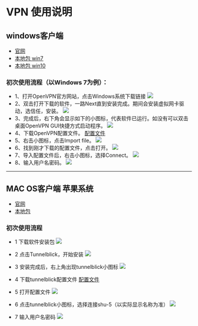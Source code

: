 
# VPN 使用说明

## windows客户端
* [官网](https://openvpn.net/index.php/open-source/downloads.html)
* [本地包 win7](https://wangyp.cf/assets/img/vpn/openvpn-install-2.4.8-I602-Win7.exe)
* [本地包 win10](https://wangyp.cf/assets/img/vpn/openvpn-install-2.4.8-I602-Win10.exe)

### 初次使用流程（以Windows 7为例）：
  - 1、打开OpenVPN官方网站，点击Windows系统下载链接 
  ![](https://wangyp.cf/assets/img/vpn/20191129175138.png)
  - 2、双击打开下载的软件，一路Next直到安装完成。期间会安装虚拟网卡驱动，选信任，安装。
  ![](https://wangyp.cf/assets/img/vpn/F646949762CA4735CE8D78D9B7A_0DD3DFD6_DBD0.jpg)
  - 3、完成后，右下角会显示如下的小图标，代表软件已运行。如没有可以双击桌面OpenVPN GUI快捷方式启动程序。
  ![](https://wangyp.cf/assets/img/vpn/43C905C3D61791F5CDCBA50302A_6E273245_35A1.jpg)
  - 4、下载OpenVPN配置文件。
  [配置文件](https://wangyp.cf/assets/img/vpn/yappam.ovpn)
  - 5、右击小图标，点击Import file。
  ![](https://wangyp.cf/assets/img/vpn/FA794E6843F536C84B39BDC8CEE_3A5A9624_77EB.jpg)
  - 6、找到刚才下载的配置文件，点击打开。
  ![](https://wangyp.cf/assets/img/vpn/20191129180000.png)
  - 7、导入配置文件后，右击小图标，选择Connect。
  ![](https://wangyp.cf/assets/img/vpn/0D348A4E750812659819DCE2FC4_F3FB9874_777F.jpg)
  - 8、输入用户名密码。
  ![](https://wangyp.cf/assets/img/vpn/5BC602E1DE435EA1D8EA21E91C6_66922AF2_1443B.jpg)
  
  
---

## MAC OS客户端  苹果系统


* [官网](https://tunnelblick.net/downloads.html)
* [本地包](https://wangyp.cf/assets/img/vpn/Tunnelblick_3.7.9a_build_5321.dmg)
### 初次使用流程
   - 1 下载软件安装包
     ![](https://wangyp.cf/assets/img/vpn/C9752C85453FB7404E4C3F97221_354E614C_30000.jpg)
   - 2 点击Tunnelblick，开始安装
     ![](https://wangyp.cf/assets/img/vpn/F5A98D5BA40B6D7D873BEE7D6C0_22071BAB_12504.jpg)
   - 3 安装完成后，右上角出现tunnelblick小图标
     ![](https://wangyp.cf/assets/img/vpn/4058E5804681FCF6484BBD0FC1C_8061AA20_107F.jpg)
   - 4 下载tunnelblick配置文件
     [配置文件](https://wangyp.cf/assets/img/vpn/yappam.ovpn)
     
   - 5 打开配置文件
     ![](https://wangyp.cf/assets/img/vpn/CC3B270A8E85D40767D8521D678_7476B369_43CE.jpg)
   - 6 点击tunnelblick小图标，选择连接shu-5（以实际显示名称为准）
     ![](https://wangyp.cf/assets/img/vpn/1953412AAE0C29A1F7622EC30D7_32329133_3770.jpg)
   - 7 输入用户名密码
     ![](https://wangyp.cf/assets/img/vpn/5A3191831DC9F5FAD445CF6AD87_A91343F6_6BFB.jpg)
